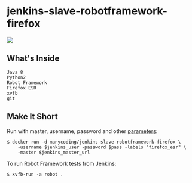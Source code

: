# jenkins-slave-robotframework-firefox
[![](https://images.microbadger.com/badges/image/manycoding/jenkins-slave-robotframework-firefox.svg)](https://microbadger.com/images/manycoding/jenkins-slave-robotframework-firefox)

## What's Inside

    Java 8
    Python2
    Robot Framework
    Firefox ESR
    xvfb
    git

## Make It Short 
Run with master, username, password and other [parameters](https://wiki.jenkins-ci.org/display/JENKINS/Swarm+Plugin#SwarmPlugin-AvailableOptions):

    $ docker run -d manycoding/jenkins-slave-robotframework-firefox \
        -username $jenkins_user -password $pass -labels "firefox_esr" \
        -master $jenkins_master_url

To run Robot Framework tests from Jenkins:

    $ xvfb-run -a robot .
